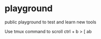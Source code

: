 # playground
public playground to test and learn new tools

Use tmux command to scroll
ctrl + b > [
ab

